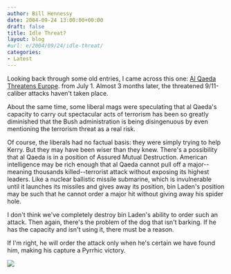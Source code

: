 ```yaml
---
author: Bill Hennessy
date: 2004-09-24 13:00:00+00:00
draft: false
title: Idle Threat?
layout: blog
#url: e/2004/09/24/idle-threat/
categories:
- Latest
---
```


Looking back through some old entries, I came across this one: [Al Qaeda Threatens Europe](/Default.aspx?tabid=25&mid=602&ctl=ViewEntry&EntryID=43). from July 1. Almost 3 months later, the threatened 9/11-caliber attacks haven't taken place.




About the same time, some liberal mags were speculating that al Qaeda's capacity to carry out spectacular acts of terrorism has been so greatly diminished that the Bush administration is being disingenuous by even mentioning the terrorism threat as a real risk.




Of course, the liberals had no factual basis: they were simply trying to help Kerry. But they may have been wiser than they knew. There's a possibility that al Qaeda is in a position of Assured Mutual Destruction. American intelligence may be rich enough that al Qaeda cannot pull off a major--meaning thousands killed--terrorist attack without exposing its highest leaders. Like a nuclear ballistic missile submarine, which is invulnerable until it launches its missiles and gives away its position, bin Laden's position may be such that he cannot order a major hit without giving away his spider hole. 




I don't think we've completely destroy bin Laden's ability to order such an attack. Then again, there's the problem of the dog that isn't barking. If he has the capacity and isn't using it, there must be a reason.




If I'm right, he will order the attack only when he's certain we have found him, making his capture a Pyrrhic victory.

![](https://blog.billhennessy.com/aggbug.aspx?PostID=550)

